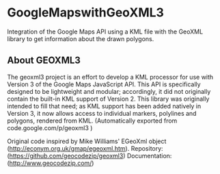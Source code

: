 # GoogleMapswithGeoXML3
Integration of the Google Maps API using a KML file with the GeoXML library to get information about the drawn polygons.

## About GEOXML3
The geoxml3 project is an effort to develop a KML processor for use with Version 3 of the Google Maps JavaScript API. This API is specifically designed to be lightweight and modular; accordingly, it did not originally contain the built-in KML support of Version 2. This library was originally intended to fill that need; as KML support has been added natively in Version 3, it now allows access to individual markers, polylines and polygons, rendered from KML. (Automatically exported from code.google.com/p/geoxml3 )

Original code inspired by Mike Williams' EGeoXml object (http://econym.org.uk/gmap/egeoxml.htm).
Repository: (https://github.com/geocodezip/geoxml3)
Documentation: (http://www.geocodezip.com/)
